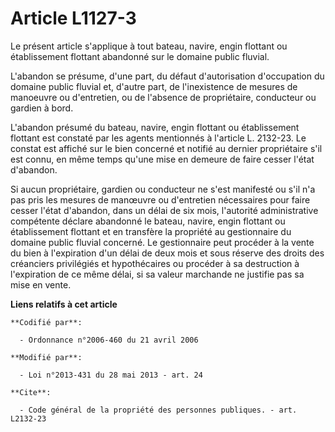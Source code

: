 # Article L1127-3

Le présent article s'applique à tout bateau, navire, engin flottant ou établissement flottant abandonné sur le domaine public
fluvial. 

L'abandon se présume, d'une part, du défaut d'autorisation d'occupation du domaine public fluvial et, d'autre part, de
l'inexistence de mesures de manoeuvre ou d'entretien, ou de l'absence de propriétaire, conducteur ou gardien à bord. 

L'abandon présumé du bateau, navire, engin flottant ou établissement flottant est constaté par les agents mentionnés à
l'article L. 2132-23. Le constat est affiché sur le bien concerné et notifié au dernier propriétaire s'il est connu, en même
temps qu'une mise en demeure de faire cesser l'état d'abandon. 

Si aucun propriétaire, gardien ou conducteur ne s'est manifesté ou s'il n'a pas pris les mesures de manœuvre ou d'entretien
nécessaires pour faire cesser l'état d'abandon, dans un délai de six mois, l'autorité administrative compétente déclare
abandonné le bateau, navire, engin flottant ou établissement flottant et en transfère la propriété au gestionnaire du domaine
public fluvial concerné. Le gestionnaire peut procéder à la vente du bien à l'expiration d'un délai de deux mois et sous
réserve des droits des créanciers privilégiés et hypothécaires ou procéder à sa destruction à l'expiration de ce même délai,
si sa valeur marchande ne justifie pas sa mise en vente.

**Liens relatifs à cet article**

	**Codifié par**:

	  - Ordonnance n°2006-460 du 21 avril 2006

	**Modifié par**:

	  - Loi n°2013-431 du 28 mai 2013 - art. 24

	**Cite**:

	  - Code général de la propriété des personnes publiques. - art. L2132-23
